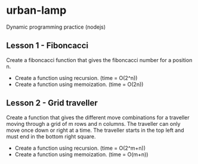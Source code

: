 # urban-lamp
Dynamic programming practice (nodejs)

## Lesson 1 - Fiboncacci

Create a fiboncacci function that gives the fiboncacci number for a position n.
  - Create a function using recursion. (time = O(2^n))
  - Create a function using memoization. (time = O(2n))
  
## Lesson 2 - Grid traveller

Create a function that gives the different move combinations for a traveller moving through a grid of m rows and n columns. The traveller can only move once down or right at a time. The traveller starts in the top left and must end in the bottom right square.
  - Create a function using recursion. (time = O(2^m+n))
  - Create a function using memoization. (time = O(m+n))